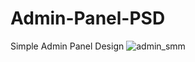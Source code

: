 # Admin-Panel-PSD
Simple Admin Panel Design
![admin_smm](https://user-images.githubusercontent.com/42339316/52459559-f0af9c80-2b8b-11e9-90ef-425b93250500.png)
